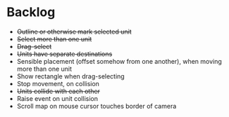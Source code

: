 # Backlog

* ~~Outline or otherwise mark selected unit~~
* ~~Select more than one unit~~
* ~~Drag-select~~
* ~~Units have separate destinations~~
* Sensible placement (offset somehow from one another), when moving more than one unit
* Show rectangle when drag-selecting
* Stop movement, on collision
* ~~Units collide with each other~~
* Raise event on unit collision
* Scroll map on mouse cursor touches border of camera
